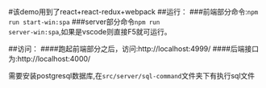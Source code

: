 #该demo用到了react+react-redux+webpack
##运行：
###前端部分命令:<code>npm run start-win:spa</code>
###server部分命令<code>npm run server-win:spa</code>,如果是vscode则直接F5就可运行。

##访问：
####跑起前端部分之后，访问:<a>http://localhost:4999/</a>
####后端接口为:<a>http://localhost:4000/</a>
<p>需要安装postgresql数据库,在<code>src/server/sql-command</code>文件夹下有执行sql文件</p>